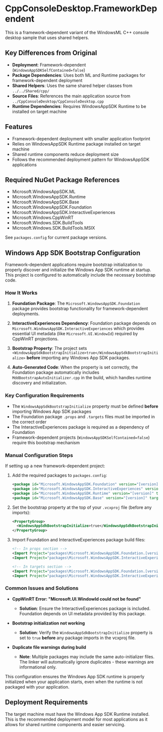 # CppConsoleDesktop.FrameworkDependent

This is a framework-dependent variant of the WindowsML C++ console desktop sample that uses shared helpers.

## Key Differences from Original

- **Deployment**: Framework-dependent (`WindowsAppSDKSelfContained=false`)
- **Package Dependencies**: Uses both ML and Runtime packages for framework-dependent deployment
- **Shared Helpers**: Uses the same shared helper classes from `../../Shared/cpp/`
- **Source Files**: References the main application source from `../CppConsoleDesktop/CppConsoleDesktop.cpp`
- **Runtime Dependencies**: Requires WindowsAppSDK Runtime to be installed on target machine

## Features

- Framework-dependent deployment with smaller application footprint
- Relies on WindowsAppSDK Runtime package installed on target machine
- Shared runtime components reduce deployment size
- Follows the recommended deployment pattern for WindowsAppSDK applications

## Required NuGet Package References

- Microsoft.WindowsAppSDK.ML
- Microsoft.WindowsAppSDK.Runtime  
- Microsoft.WindowsAppSDK.Base
- Microsoft.WindowsAppSDK.Foundation
- Microsoft.WindowsAppSDK.InteractiveExperiences
- Microsoft.Windows.CppWinRT
- Microsoft.Windows.SDK.BuildTools
- Microsoft.Windows.SDK.BuildTools.MSIX

See `packages.config` for current package versions.

## Windows App SDK Bootstrap Configuration

Framework-dependent applications require bootstrap initialization to properly discover and initialize the Windows App SDK runtime at startup. This project is configured to automatically include the necessary bootstrap code.

### How It Works

1. **Foundation Package**: The `Microsoft.WindowsAppSDK.Foundation` package provides bootstrap functionality for framework-dependent deployments.

2. **InteractiveExperiences Dependency**: Foundation package depends on `Microsoft.WindowsAppSDK.InteractiveExperiences` which provides essential UI metadata (like `Microsoft.UI.WindowId`) required by CppWinRT projections.

3. **Bootstrap Property**: The project sets `<WindowsAppSdkBootstrapInitialize>true</WindowsAppSdkBootstrapInitialize>` **before** importing any Windows App SDK packages.

4. **Auto-Generated Code**: When the property is set correctly, the Foundation package automatically includes `MddBootstrapAutoInitializer.cpp` in the build, which handles runtime discovery and initialization.

### Key Configuration Requirements

- The `WindowsAppSdkBootstrapInitialize` property must be defined **before** importing Windows App SDK packages
- The Foundation package `.props` and `.targets` files must be imported in the correct order
- The InteractiveExperiences package is required as a dependency of Foundation
- Framework-dependent projects (`WindowsAppSDKSelfContained=false`) require this bootstrap mechanism

### Manual Configuration Steps

If setting up a new framework-dependent project:

1. Add the required packages to `packages.config`:
   ```xml
   <package id="Microsoft.WindowsAppSDK.Foundation" version="[version]" targetFramework="native" />
   <package id="Microsoft.WindowsAppSDK.InteractiveExperiences" version="[version]" targetFramework="native" />
   <package id="Microsoft.WindowsAppSDK.Runtime" version="[version]" targetFramework="native" />
   <package id="Microsoft.WindowsAppSDK.Base" version="[version]" targetFramework="native" />
   ```

2. Set the bootstrap property at the top of your `.vcxproj` file (before any imports):
   ```xml
   <PropertyGroup>
     <WindowsAppSdkBootstrapInitialize>true</WindowsAppSdkBootstrapInitialize>
   </PropertyGroup>
   ```

3. Import Foundation and InteractiveExperiences package build files:
   ```xml
   <!-- In props section -->
   <Import Project="packages\Microsoft.WindowsAppSDK.Foundation.[version]\build\native\Microsoft.WindowsAppSDK.Foundation.props" />
   <Import Project="packages\Microsoft.WindowsAppSDK.InteractiveExperiences.[version]\build\native\Microsoft.WindowsAppSDK.InteractiveExperiences.props" />
   
   <!-- In targets section -->
   <Import Project="packages\Microsoft.WindowsAppSDK.Foundation.[version]\build\native\Microsoft.WindowsAppSDK.Foundation.targets" />
   <Import Project="packages\Microsoft.WindowsAppSDK.InteractiveExperiences.[version]\build\native\Microsoft.WindowsAppSDK.InteractiveExperiences.targets" />
   ```

### Common Issues and Solutions

- **CppWinRT Error: "Microsoft.UI.WindowId could not be found"**
  - **Solution**: Ensure the InteractiveExperiences package is included. Foundation depends on UI metadata provided by this package.
  
- **Bootstrap initialization not working**
  - **Solution**: Verify the `WindowsAppSdkBootstrapInitialize` property is set to `true` **before** any package imports in the vcxproj file.

- **Duplicate file warnings during build**
  - **Note**: Multiple packages may include the same auto-initializer files. The linker will automatically ignore duplicates - these warnings are informational only.

This configuration ensures the Windows App SDK runtime is properly initialized when your application starts, even when the runtime is not packaged with your application.

## Deployment Requirements

The target machine must have the Windows App SDK Runtime installed. This is the recommended deployment model for most applications as it allows for shared runtime components and easier servicing.
